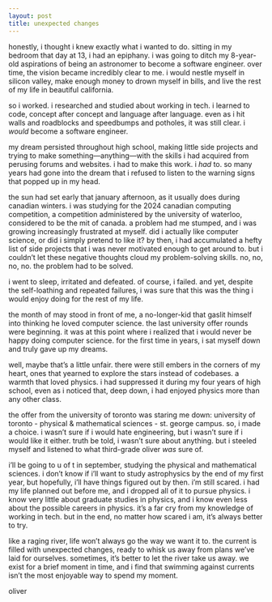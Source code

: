```yaml
---
layout: post
title: unexpected changes
---
```

honestly, i thought i knew exactly what i wanted to do.
sitting in my bedroom that day at 13, i had an epiphany. i was going to ditch my 8-year-old aspirations of being an astronomer to become a software engineer. over time, the vision became incredibly clear to me. i would nestle myself in silicon valley, make enough money to drown myself in bills, and live the rest of my life in beautiful california.

so i worked. i researched and studied about working in tech. i learned to code, concept after concept and language after language. even as i hit walls and roadblocks and speedbumps and potholes, it was still clear. i *would* become a software engineer.

my dream persisted throughout high school, making little side projects and trying to make something—anything—with the skills i had acquired from perusing forums and websites. i had to make this work. i *had* to. so many years had gone into the dream that i refused to listen to the warning signs that popped up in my head.

the sun had set early that january afternoon, as it usually does during canadian winters. i was studying for the 2024 canadian computing competition, a competition administered by the university of waterloo, considered to be the mit of canada. a problem had me stumped, and i was growing increasingly frustrated at myself. did i actually like computer science, or did i simply pretend to like it? by then, i had accumulated a hefty list of side projects that i was never motivated enough to get around to. but i couldn’t let these negative thoughts cloud my problem-solving skills. no, no, no, no. the problem had to be solved.

i went to sleep, irritated and defeated. of course, i failed. and yet, despite the self-loathing and repeated failures, i was sure that this was the thing i would enjoy doing for the rest of my life.

the month of may stood in front of me, a no-longer-kid that gaslit himself into thinking he loved computer science. the last university offer rounds were beginning. it was at this point where i realized that i would never be happy doing computer science. for the first time in years, i sat myself down and truly gave up my dreams.

well, maybe that’s a little unfair. there were still embers in the corners of my heart, ones that yearned to explore the stars instead of codebases. a warmth that loved physics. i had suppressed it during my four years of high school, even as i noticed that, deep down, i had enjoyed physics more than any other class.

the offer from the university of toronto was staring me down: university of toronto - physical & mathematical sciences - st. george campus. so, i made a choice. i wasn’t sure if i would hate engineering, but i wasn’t sure if i would like it either. truth be told, i wasn’t sure about anything. but i steeled myself and listened to what third-grade oliver *was* sure of.

i’ll be going to u of t in september, studying the physical and mathematical sciences. i don’t know if i’ll want to study astrophysics by the end of my first year, but hopefully, i’ll have things figured out by then. i’m still scared. i had my life planned out before me, and i dropped all of it to pursue physics. i know very little about graduate studies in physics, and i know even less about the possible careers in physics. it’s a far cry from my knowledge of working in tech. but in the end, no matter how scared i am, it’s always better to try.

like a raging river, life won’t always go the way we want it to. the current is filled with unexpected changes, ready to whisk us away from plans we’ve laid for ourselves. sometimes, it’s better to let the river take us away. we exist for a brief moment in time, and i find that swimming against currents isn’t the most enjoyable way to spend my moment.

oliver